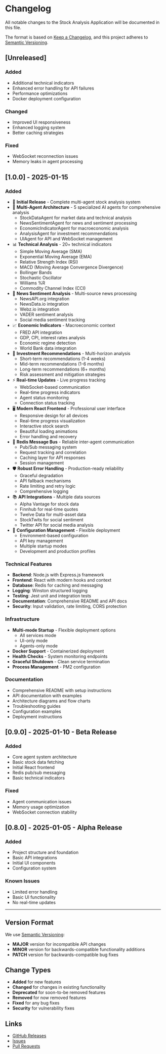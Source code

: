 # Changelog

All notable changes to the Stock Analysis Application will be documented in this file.

The format is based on [Keep a Changelog](https://keepachangelog.com/en/1.0.0/),
and this project adheres to [Semantic Versioning](https://semver.org/spec/v2.0.0.html).

## [Unreleased]

### Added
- Additional technical indicators
- Enhanced error handling for API failures
- Performance optimizations
- Docker deployment configuration

### Changed
- Improved UI responsiveness
- Enhanced logging system
- Better caching strategies

### Fixed
- WebSocket reconnection issues
- Memory leaks in agent processing

## [1.0.0] - 2025-01-15

### Added
- 🚀 **Initial Release** - Complete multi-agent stock analysis system
- 🤖 **Multi-Agent Architecture** - 5 specialized AI agents for comprehensive analysis
  - StockDataAgent for market data and technical analysis
  - NewsSentimentAgent for news and sentiment processing
  - EconomicIndicatorAgent for macroeconomic analysis
  - AnalysisAgent for investment recommendations
  - UIAgent for API and WebSocket management
- 📊 **Technical Analysis** - 20+ technical indicators
  - Simple Moving Average (SMA)
  - Exponential Moving Average (EMA)
  - Relative Strength Index (RSI)
  - MACD (Moving Average Convergence Divergence)
  - Bollinger Bands
  - Stochastic Oscillator
  - Williams %R
  - Commodity Channel Index (CCI)
- 📰 **News Sentiment Analysis** - Multi-source news processing
  - NewsAPI.org integration
  - NewsData.io integration
  - Webz.io integration
  - VADER sentiment analysis
  - Social media sentiment tracking
- 📈 **Economic Indicators** - Macroeconomic context
  - FRED API integration
  - GDP, CPI, interest rates analysis
  - Economic regime detection
  - World Bank data integration
- 🎯 **Investment Recommendations** - Multi-horizon analysis
  - Short-term recommendations (1-4 weeks)
  - Mid-term recommendations (1-6 months)
  - Long-term recommendations (6+ months)
  - Risk assessment and mitigation strategies
- ⚡ **Real-time Updates** - Live progress tracking
  - WebSocket-based communication
  - Real-time progress indicators
  - Agent status monitoring
  - Connection status tracking
- 🖥️ **Modern React Frontend** - Professional user interface
  - Responsive design for all devices
  - Real-time progress visualization
  - Interactive stock search
  - Beautiful loading animations
  - Error handling and recovery
- 🔄 **Redis Message Bus** - Reliable inter-agent communication
  - Pub/Sub messaging system
  - Request tracking and correlation
  - Caching layer for API responses
  - Session management
- 🛡️ **Robust Error Handling** - Production-ready reliability
  - Graceful degradation
  - API fallback mechanisms
  - Rate limiting and retry logic
  - Comprehensive logging
- 📚 **API Integrations** - Multiple data sources
  - Alpha Vantage for stock data
  - Finnhub for real-time quotes
  - Twelve Data for multi-asset data
  - StockTwits for social sentiment
  - Twitter API for social media analysis
- 🔧 **Configuration Management** - Flexible deployment
  - Environment-based configuration
  - API key management
  - Multiple startup modes
  - Development and production profiles

### Technical Features
- **Backend**: Node.js with Express.js framework
- **Frontend**: React with modern hooks and context
- **Database**: Redis for caching and messaging
- **Logging**: Winston structured logging
- **Testing**: Jest unit and integration tests
- **Documentation**: Comprehensive README and API docs
- **Security**: Input validation, rate limiting, CORS protection

### Infrastructure
- **Multi-mode Startup** - Flexible deployment options
  - All services mode
  - UI-only mode
  - Agents-only mode
- **Docker Support** - Containerized deployment
- **Health Checks** - System monitoring endpoints
- **Graceful Shutdown** - Clean service termination
- **Process Management** - PM2 configuration

### Documentation
- Comprehensive README with setup instructions
- API documentation with examples
- Architecture diagrams and flow charts
- Troubleshooting guides
- Configuration examples
- Deployment instructions

## [0.9.0] - 2025-01-10 - Beta Release

### Added
- Core agent system architecture
- Basic stock data fetching
- Initial React frontend
- Redis pub/sub messaging
- Basic technical indicators

### Fixed
- Agent communication issues
- Memory usage optimization
- WebSocket connection stability

## [0.8.0] - 2025-01-05 - Alpha Release

### Added
- Project structure and foundation
- Basic API integrations
- Initial UI components
- Configuration system

### Known Issues
- Limited error handling
- Basic UI functionality
- No real-time updates

---

## Version Format

We use [Semantic Versioning](https://semver.org/):
- **MAJOR** version for incompatible API changes
- **MINOR** version for backwards-compatible functionality additions
- **PATCH** version for backwards-compatible bug fixes

## Change Types

- **Added** for new features
- **Changed** for changes in existing functionality
- **Deprecated** for soon-to-be removed features
- **Removed** for now removed features
- **Fixed** for any bug fixes
- **Security** for vulnerability fixes

## Links

- [GitHub Releases](https://github.com/yourusername/stock-analysis-app/releases)
- [Issues](https://github.com/yourusername/stock-analysis-app/issues)
- [Pull Requests](https://github.com/yourusername/stock-analysis-app/pulls) 